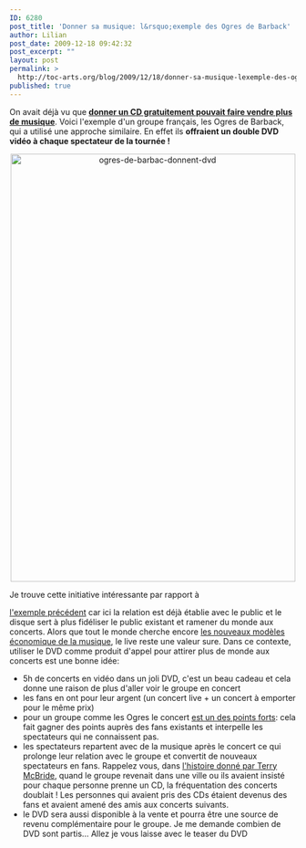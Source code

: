 ```yaml
---
ID: 6280
post_title: 'Donner sa musique: l&rsquo;exemple des Ogres de Barback'
author: Lilian
post_date: 2009-12-18 09:42:32
post_excerpt: ""
layout: post
permalink: >
  http://toc-arts.org/blog/2009/12/18/donner-sa-musique-lexemple-des-ogres-de-barback/
published: true
---
```

On avait déjà vu que **[donner un CD gratuitement pouvait faire vendre plus de musique][1]**. Voici l'exemple d'un groupe français, les Ogres de Barback, qui a utilisé une approche similaire. En effet ils **offraient un double DVD vidéo à chaque spectateur de la tournée !** <p style="text-align: center;">
  <img class="aligncenter" title="ogres-de-barbac-donnent-dvd" src="http://toc-arts.org/blog/wp-content/uploads/2009/11/ogres-de-barbac-donnent-dvd.jpg" alt="ogres-de-barbac-donnent-dvd" width="500" height="750" />
</p>

<p style="text-align: center;">
</p> Je trouve cette initiative intéressante par rapport à 

[l'exemple précédent][2] car ici la relation est déjà établie avec le public et le disque sert à plus fidéliser le public existant et ramener du monde aux concerts. Alors que tout le monde cherche encore [les nouveaux modèles économique de la musique][3], le live reste une valeur sure. Dans ce contexte, utiliser le DVD comme produit d'appel pour attirer plus de monde aux concerts est une bonne idée: 
*   5h de concerts en vidéo dans un joli DVD, c'est un beau cadeau et cela donne une raison de plus d'aller voir le groupe en concert
*   les fans en ont pour leur argent (un concert live + un concert à emporter pour le même prix)
*   pour un groupe comme les Ogres le concert [est un des points forts][4]: cela fait gagner des points auprès des fans existants et interpelle les spectateurs qui ne connaissent pas.
*   les spectateurs repartent avec de la musique après le concert ce qui prolonge leur relation avec le groupe et convertit de nouveaux spectateurs en fans. Rappelez vous, dans [l'histoire donné par Terry McBride][2], quand le groupe revenait dans une ville ou ils avaient insisté pour chaque personne prenne un CD, la fréquentation des concerts doublait ! Les personnes qui avaient pris des CDs étaient devenus des fans et avaient amené des amis aux concerts suivants.
*   le DVD sera aussi disponible à la vente et pourra être une source de revenu complémentaire pour le groupe. Je me demande combien de DVD sont partis... Allez je vous laisse avec le teaser du DVD 

<span style="font-family: Verdana; color: #999999; font-size: xx-small;"> </span> <a style="font: Verdana;" href="http://profile.myspace.com/index.cfm?fuseaction=user.viewprofile&friendid=153733863"> </a><a style="font: Verdana;" href="http://music.myspace.com/index.cfm?fuseaction=videos"></a>

 [1]: http://toc-arts.org/blog/2009/09/30/quand-donner-un-cd-gratuit-fait-vendre-de-la-musique/ "donner musique pour mieux vendre"
 [2]: http://toc-arts.org/blog/2009/09/30/quand-donner-un-cd-gratuit-fait-vendre-de-la-musique/
 [3]: ../2009/11/25/reflexion-quel-avenir-pour-le-business-de-la-musique/ "Reflexion: Quel avenir pour le business de la musique ?"
 [4]: http://pulpcluub.canalblog.com/archives/2009/03/28/13168526.html